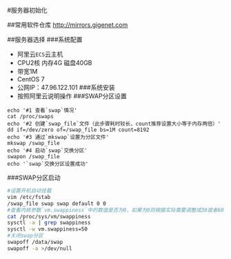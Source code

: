 #服务器初始化

##常用软件仓库
http://mirrors.gigenet.com

##服务器选择
###系统配置
 - 阿里云`ECS`云主机
 - CPU2核 内存4G 磁盘40GB
 - 带宽1M
 - CentOS 7
 - 公网IP：47.96.122.101
###系统安装
- 按照阿里云说明操作
###SWAP分区设置
```shell script
echo '#1 查看`swap`情况'
cat /proc/swaps
echo '#2 创建`swap_file`文件（此步骤耗时较长，count推荐设置大小等于内存两倍）'
dd if=/dev/zero of=/swap_file bs=1M count=8192
echo '#3 通过`mkswap`设置为分区文件'
mkswap /swap_file
echo '#4 启动`swap`交换分区'
swapon /swap_file
echo '`swap`交换分区设置成功'
```
###SWAP分区启动
```bash
#设置开机自动挂载
vim /etc/fstab
/swap_file swap swap default 0 0 
#查看内核参数`vm.swappiness`中的数值是否为0，如果为0则根据实际需要调整成30或者60
cat /proc/sys/vm/swappiness   
sysctl -a | grep swappiness    
sysctl -w vm.swappiness=50
#关闭swap分区
swapoff /data/swap   
swapoff -a >/dev/null
```